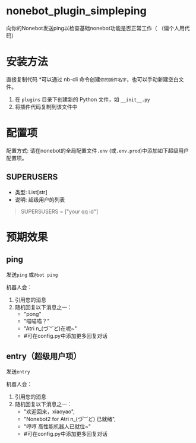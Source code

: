 # nonebot_plugin_simpleping
向你的Nonebot发送ping以检查基础nonebot功能是否正常工作（
（偏个人用代码）

# 安装方法

直接复制代码
*可以通过 nb-cli 命令创建`你的插件名字`，也可以手动新建空白文件。
1. 在 `plugins` 目录下创建新的 Python 文件，如 `__init__.py`
2. 将插件代码复制到该文件中


# 配置项
配置方式: 请在nonebot的全局配置文件`.env` (或`.env.prod`)中添加如下超级用户配置项。
## SUPERUSERS
- 类型: List[str]
- 说明: 超级用户的列表
> SUPERSUSERS = ["your qq id"]

# 预期效果
## ping
发送`ping` 或` @bot ping `

机器人会：
1. 引用您的消息
2. 随机回复以下消息之一：
   - "pong"
   - "喵喵喵？"
   - "Atri n_(づ︶ど)在呢~"
   - #可在config.py中添加更多回复对话

## entry（超级用户项）
发送`entry`

机器人会：
1. 引用您的消息
2. 随机回复以下消息之一：
   - "欢迎回来，xiaoyao", 
   - "Nonebot2 for Atri n_(づ︶ど) 已就绪",
   - "哼哼 高性能机器人已就位~"
   - #可在config.py中添加更多回复对话

